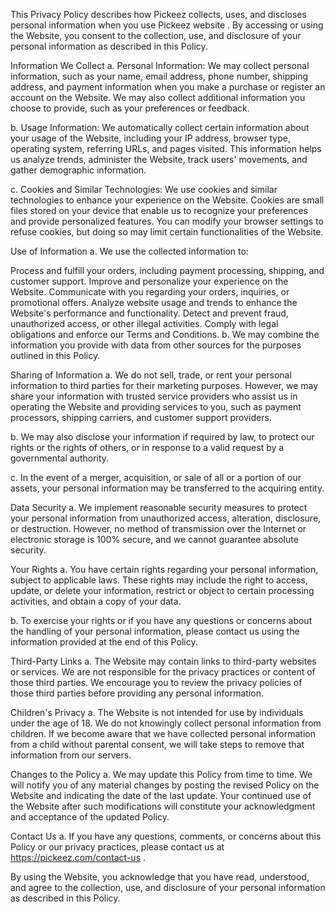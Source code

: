 This Privacy Policy describes how Pickeez collects, uses, and discloses personal information when you use Pickeez website . By accessing or using the Website, you consent to the collection, use, and disclosure of your personal information as described in this Policy.

Information We Collect
a. Personal Information: We may collect personal information, such as your name, email address, phone number, shipping address, and payment information when you make a purchase or register an account on the Website. We may also collect additional information you choose to provide, such as your preferences or feedback.

b. Usage Information: We automatically collect certain information about your usage of the Website, including your IP address, browser type, operating system, referring URLs, and pages visited. This information helps us analyze trends, administer the Website, track users' movements, and gather demographic information.

c. Cookies and Similar Technologies: We use cookies and similar technologies to enhance your experience on the Website. Cookies are small files stored on your device that enable us to recognize your preferences and provide personalized features. You can modify your browser settings to refuse cookies, but doing so may limit certain functionalities of the Website.

Use of Information
a. We use the collected information to:

Process and fulfill your orders, including payment processing, shipping, and customer support.
Improve and personalize your experience on the Website.
Communicate with you regarding your orders, inquiries, or promotional offers.
Analyze website usage and trends to enhance the Website's performance and functionality.
Detect and prevent fraud, unauthorized access, or other illegal activities.
Comply with legal obligations and enforce our Terms and Conditions.
b. We may combine the information you provide with data from other sources for the purposes outlined in this Policy.

Sharing of Information
a. We do not sell, trade, or rent your personal information to third parties for their marketing purposes. However, we may share your information with trusted service providers who assist us in operating the Website and providing services to you, such as payment processors, shipping carriers, and customer support providers.

b. We may also disclose your information if required by law, to protect our rights or the rights of others, or in response to a valid request by a governmental authority.

c. In the event of a merger, acquisition, or sale of all or a portion of our assets, your personal information may be transferred to the acquiring entity.

Data Security
a. We implement reasonable security measures to protect your personal information from unauthorized access, alteration, disclosure, or destruction. However, no method of transmission over the Internet or electronic storage is 100% secure, and we cannot guarantee absolute security.

Your Rights
a. You have certain rights regarding your personal information, subject to applicable laws. These rights may include the right to access, update, or delete your information, restrict or object to certain processing activities, and obtain a copy of your data.

b. To exercise your rights or if you have any questions or concerns about the handling of your personal information, please contact us using the information provided at the end of this Policy.

Third-Party Links
a. The Website may contain links to third-party websites or services. We are not responsible for the privacy practices or content of those third parties. We encourage you to review the privacy policies of those third parties before providing any personal information.

Children's Privacy
a. The Website is not intended for use by individuals under the age of 18. We do not knowingly collect personal information from children. If we become aware that we have collected personal information from a child without parental consent, we will take steps to remove that information from our servers.

Changes to the Policy
a. We may update this Policy from time to time. We will notify you of any material changes by posting the revised Policy on the Website and indicating the date of the last update. Your continued use of the Website after such modifications will constitute your acknowledgment and acceptance of the updated Policy.

Contact Us
a. If you have any questions, comments, or concerns about this Policy or our privacy practices, please contact us at https://pickeez.com/contact-us .

By using the Website, you acknowledge that you have read, understood, and agree to the collection, use, and disclosure of your personal information as described in this Policy.
